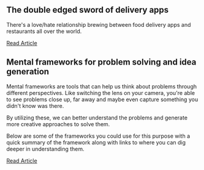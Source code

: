 ## The double edged sword of delivery apps
There's a love/hate relationship brewing between food delivery apps and restaurants all over the world.

[Read Article](http://www.problempad.com/post/the-double-edged-sword-of-food-delivery-apps-igh909)


## Mental frameworks for problem solving and idea generation
Mental frameworks are tools that can help us think about problems through different perspectives. Like switching the lens on your camera, you're able to see problems close up, far away and maybe even capture something you didn't know was there.

By utilizing these, we can better understand the problems and generate more creative approaches to solve them.

Below are some of the frameworks you could use for this purpose with a quick summary of the framework along with links to where you can dig deeper in understanding them.

[Read Article](http://www.problempad.com/post/frameworks-for-finding-and-solving-problems-nenabj)
